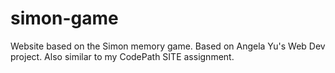 # simon-game
Website based on the Simon memory game. Based on Angela Yu's Web Dev project. Also similar to my CodePath SITE assignment.
